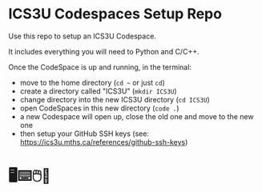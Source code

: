 # ICS3U Codespaces Setup Repo

Use this repo to setup an ICS3U Codespace.

It includes everything you will need to Python and C/C++.

Once the CodeSpace is up and running, in the terminal:
- move to the home directory (`cd ~` or just `cd`)
- create a directory called "ICS3U" (`mkdir ICS3U`)
- change directory into the new ICS3U directory (`cd ICS3U`)
- open CodeSpaces in this new directory (`code .`)
- a new Codespace will open up, close the old one and move to the new one
- then setup your GitHub SSH keys (see: https://ics3u.mths.ca/references/github-ssh-keys)

# 🖥️⌨️🖱️🥷
